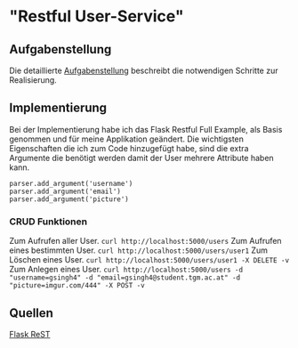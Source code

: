 # "Restful User-Service"

## Aufgabenstellung
Die detaillierte [Aufgabenstellung](TASK.md) beschreibt die notwendigen Schritte zur Realisierung.

## Implementierung

Bei der Implementierung habe ich das Flask Restful Full Example, als Basis genommen und für meine Applikation geändert. Die wichtigsten Eigenschaften die ich zum Code hinzugefügt habe, sind die extra Argumente die benötigt werden damit der User mehrere Attribute haben kann.

    parser.add_argument('username')
    parser.add_argument('email')
    parser.add_argument('picture')

### CRUD Funktionen
Zum Aufrufen aller User.
`curl http://localhost:5000/users`
Zum Aufrufen eines bestimmten User.
`curl http://localhost:5000/users/user1`
Zum Löschen eines User.
`curl http://localhost:5000/users/user1 -X DELETE -v`
Zum Anlegen eines User.
`curl http://localhost:5000/users -d "username=gsingh4" -d "email=gsingh4@student.tgm.ac.at" -d "picture=imgur.com/444" -X POST -v`

## Quellen
[Flask ReST](https://flask-restful.readthedocs.io/en/latest/quickstart.html#full-example)
